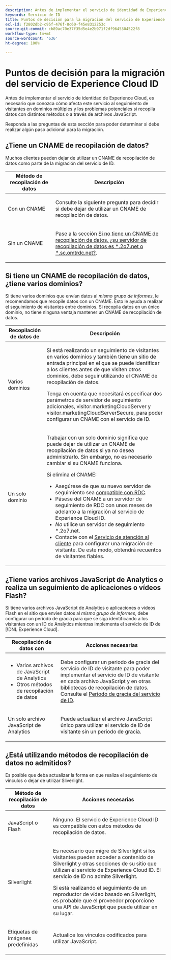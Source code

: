 ```yaml
---
description: Antes de implementar el servicio de identidad de Experience Cloud, es necesario que conozca cómo afecta este servicio al seguimiento de visitantes en dominios múltiples y los problemas potenciales si recopila datos con distintos métodos o a través de archivos JavaScript.
keywords: Servicio de ID
title: Puntos de decisión para la migración del servicio de Experience Cloud ID
exl-id: f2802db2-c95f-476f-8c60-f45e8312253c
source-git-commit: cb89ac70e37f35d5e4e2b971f2df9645304522f8
workflow-type: tm+mt
source-wordcount: '636'
ht-degree: 100%

---
```


# Puntos de decisión para la migración del servicio de Experience Cloud ID

Antes de implementar el servicio de identidad de Experience Cloud, es necesario que conozca cómo afecta este servicio al seguimiento de visitantes en dominios múltiples y los problemas potenciales si recopila datos con distintos métodos o a través de archivos JavaScript.

Responda a las preguntas de esta sección para poder determinar si debe realizar algún paso adicional para la migración.

## ¿Tiene un CNAME de recopilación de datos?

Muchos clientes pueden dejar de utilizar un CNAME de recopilación de datos como parte de la migración del servicio de ID.

<table id="table_13F7C1E3D64D4F86B0149C9D3B54AADD"> 
 <thead> 
  <tr> 
   <th colname="col1" class="entry"> Método de recopilación de datos </th> 
   <th colname="col2" class="entry"> Descripción </th> 
  </tr> 
 </thead>
 <tbody> 
  <tr> 
   <td colname="col1"> <p>Con un CNAME </p> </td> 
   <td colname="col2"> <p>Consulte la siguiente pregunta para decidir si debe dejar de utilizar un CNAME de recopilación de datos. </p> </td> 
  </tr> 
  <tr> 
   <td colname="col1"> <p>Sin un CNAME </p> </td> 
   <td colname="col2"> <p>Pase a la sección <a href="../../reference/analytics-reference/migration-decisions.md#section-34dabde7780e4a339f134c0ca7768961" format="dita" scope="local">Si no tiene un CNAME de recopilación de datos, ¿su servidor de recopilación de datos es *.2o7.net o *.sc.omtrdc.net?</a>. </p> </td> 
  </tr> 
 </tbody> 
</table>

## Si tiene un CNAME de recopilación de datos, ¿tiene varios dominios?

Si tiene varios dominios que envían datos al *mismo grupo de informes*, le recomendamos que recopile datos con un CNAME. Esto le ayuda a realizar el seguimiento de visitantes entre dominios. Si recopila datos en un único dominio, no tiene ninguna ventaja mantener un CNAME de recopilación de datos.

<table id="table_D132BCA243E54657AEC930559343FDD3"> 
 <thead> 
  <tr> 
   <th colname="col1" class="entry"> Recopilación de datos de </th> 
   <th colname="col2" class="entry"> Descripción </th> 
  </tr> 
 </thead>
 <tbody> 
  <tr> 
   <td colname="col1"> <p>Varios dominios </p> </td> 
   <td colname="col2"> <p>Si está realizando un seguimiento de visitantes en varios dominios y también tiene un sitio de entrada principal en el que se puede identificar a los clientes antes de que visiten otros dominios, debe seguir utilizando el CNAME de recopilación de datos. <!--See <a href="../../reference/analytics-reference/cname.md#concept-4df91f8a30ad4ec7a01eb943d579cc9d" format="dita" scope="local"> Data Collection CNAMES and Cross Domain Tracking</a> for a detailed explanation.--> </p> <p>Tenga en cuenta que necesitará especificar dos parámetros de servidor de seguimiento adicionales, <span class="codeph">visitor.marketingCloudServer</span> y <span class="codeph">visitor.marketingCloudServerSecure</span>, para poder configurar un CNAME con el servicio de ID. </p> </td> 
  </tr> 
  <tr> 
   <td colname="col1"> <p>Un solo dominio </p> </td> 
   <td colname="col2"> <p>Trabajar con un solo dominio significa que puede dejar de utilizar un CNAME de recopilación de datos si ya no desea administrarlo. Sin embargo, no es necesario cambiar si su CNAME funciona. </p> <p>Si elimina el CNAME: </p> 
    <ul id="ul_12CDECEFC7BB41A18895B507CAA42315"> 
     <li id="li_32E2CD3E58454E20A642BADE507AE86E">Asegúrese de que su nuevo servidor de seguimiento sea <a href="https://experienceleague.adobe.com/docs/analytics/technotes/rdc/regional-data-collection.html?lang=es" format="https" scope="external">compatible con RDC</a>. </li> 
     <li id="li_865BB6DAA3594EBBAB688E73C8343762">Pásese del CNAME a un servidor de seguimiento de RDC con unos meses de adelanto a la migración al servicio de <span class="keyword">Experience Cloud ID</span>. </li> 
     <li id="li_284A015177554C848C8648DC5BBAA365"> <i>No</i> utilice un servidor de seguimiento <span class="codeph">*.2o7.net</span>. </li> 
     <li id="li_B1ABF03DC46C42059F61542CDE0FE5A1">Contacte con el <a href="https://helpx.adobe.com/es/marketing-cloud/contact-support.html" format="https" scope="external">Servicio de atención al cliente</a> para configurar una migración de visitante. De este modo, obtendrá recuentos de visitantes fiables. </li> 
    </ul> </td> 
  </tr> 
 </tbody> 
</table>

## ¿Tiene varios archivos JavaScript de Analytics o realiza un seguimiento de aplicaciones o vídeos Flash?

Si tiene varios archivos JavaScript de Analytics o aplicaciones o vídeos Flash en el sitio que envíen datos al *mismo grupo de informes*, debe configurar un período de gracia para que se siga identificando a los visitantes con un ID de Analytics mientras implementa el servicio de ID de [!DNL Experience Cloud].

<table id="table_8A4EA063AF4345B69BC98537E2E702BA"> 
 <thead> 
  <tr> 
   <th colname="col1" class="entry"> Recopilación de datos con </th> 
   <th colname="col2" class="entry"> Acciones necesarias </th> 
  </tr> 
 </thead>
 <tbody> 
  <tr> 
   <td colname="col1"> 
    <ul id="ul_910DD99E074E49C6907F86426EFA5BF2"> 
     <li id="li_4366CC8EB7A54A959568E3761ABBBF23">Varios archivos de JavaScript de Analytics </li> 
     <li id="li_B8A8132019EA48088E4F37E36F153D76">Otros métodos de recopilación de datos </li> 
    </ul> </td> 
   <td colname="col2"> <p>Debe configurar un periodo de gracia del servicio de ID de visitante para poder implementar el servicio de ID de visitante en cada archivo JavaScript y en otras bibliotecas de recopilación de datos. Consulte el <a href="../../reference/analytics-reference/grace-period.md" format="dita" scope="local">Periodo de gracia del servicio de ID</a>. </p> </td> 
  </tr> 
  <tr> 
   <td colname="col1"> <p>Un solo archivo JavaScript de Analytics </p> </td> 
   <td colname="col2"> <p>Puede actualizar el archivo JavaScript único para utilizar el servicio de ID de visitante sin un periodo de gracia. </p> </td> 
  </tr> 
 </tbody> 
</table>

## ¿Está utilizando métodos de recopilación de datos no admitidos?

Es posible que deba actualizar la forma en que realiza el seguimiento de vínculos o dejar de utilizar Sliverlight.

<table id="table_A72AEB92F48345DD83F136B9989F4EF9"> 
 <thead> 
  <tr> 
   <th colname="col1" class="entry"> Método de recopilación de datos </th> 
   <th colname="col2" class="entry"> Acciones necesarias </th> 
  </tr> 
 </thead>
 <tbody> 
  <tr> 
   <td colname="col1"> <p>JavaScript o Flash </p> </td> 
   <td colname="col2"> <p>Ninguno. El servicio de <span class="keyword">Experience Cloud ID</span> es compatible con estos métodos de recopilación de datos. </p> </td> 
  </tr> 
  <tr> 
   <td colname="col1"> <p>Silverlight </p> </td> 
   <td colname="col2"> <p>Es necesario que migre de Silverlight si los visitantes pueden acceder a contenido de Silverlight y otras secciones de su sitio que utilizan el servicio de <span class="keyword">Experience Cloud ID</span>. El servicio de ID no admite Silverlight. </p> <p> Si está realizando el seguimiento de un reproductor de vídeo basado en Silverlight, es probable que el proveedor proporcione una API de JavaScript que puede utilizar en su lugar. </p> </td> 
  </tr> 
  <tr> 
   <td colname="col1"> <p>Etiquetas de imágenes predefinidas </p> </td> 
   <td colname="col2"> <p>Actualice los vínculos codificados para utilizar JavaScript. </p> </td> 
  </tr> 
 </tbody> 
</table>
